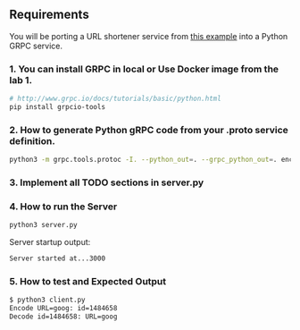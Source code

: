 ## Requirements

You will be porting a URL shortener service from [this example](http://www.geeksforgeeks.org/how-to-design-a-tiny-url-or-url-shortener/) into a Python GRPC service.


### 1. You can install GRPC in local or Use Docker image from the lab 1.

```sh
# http://www.grpc.io/docs/tutorials/basic/python.html
pip install grpcio-tools
```

### 2. How to generate Python gRPC code from your .proto service definition.

```sh
python3 -m grpc.tools.protoc -I. --python_out=. --grpc_python_out=. encoder.proto 
```

### 3. Implement all TODO sections in server.py


### 4. How to run the Server

```sh
python3 server.py
```

Server startup output:
```sh
Server started at...3000
```

### 5. How to test and Expected Output

```sh
$ python3 client.py
Encode URL=goog: id=1484658
Decode id=1484658: URL=goog
```
